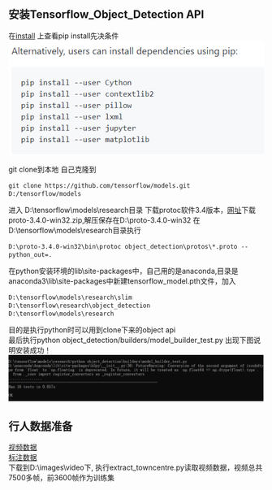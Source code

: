 ## 安装Tensorflow_Object_Detection API
在[install](https://github.com/tensorflow/models/blob/master/research/object_detection/g3doc/installation.md)
上查看pip install先决条件<br>
![](https://github.com/czwinner/DeepLearning/blob/master/pedestrian_demo/pictures/%E5%AE%89%E8%A3%85%E5%85%88%E5%86%B3%E6%9D%A1%E4%BB%B6.png)

git clone到本地
自己克隆到
```git
git clone https://github.com/tensorflow/models.git D:/tensorflow/models
```
进入 D:\tensorflow\models\research目录
下载protoc软件3.4版本，[网址](https://github.com/protocolbuffers/protobuf/releases/tag/v3.4.0)下载proto-3.4.0-win32.zip,解压保存在D:\proto-3.4.0-win32
在D:\tensorflow\models\research目录执行
```
D:\proto-3.4.0-win32\bin\protoc object_detection\protos\*.proto --python_out=.
```
在python安装环境的lib\site-packages中，自己用的是anaconda,目录是anaconda3\lib\site-packages中新建tensorflow_model.pth文件，加入
```
D:\tensorflow\models\research\slim
D:\tensorflow\research\object_detection
D:\tensorflow\models\research
```
目的是执行python时可以用到clone下来的object api<br>
最后执行python object_detection/builders/model_builder_test.py
出现下图说明安装成功！
![](https://github.com/czwinner/DeepLearning/blob/master/pedestrian_demo/pictures/%E6%B5%8B%E8%AF%95%E6%88%90%E5%8A%9F.png)

## 行人数据准备
[视频数据](http://www.robots.ox.ac.uk/ActiveVision/Research/Projects/2009bbenfold_headpose/Datasets/TownCentreXVID.avi)<br>
[标注数据](http://www.robots.ox.ac.uk/ActiveVision/Research/Projects/2009bbenfold_headpose/Datasets/TownCentre-groundtruth.top)<br>
下载到D:\images\video下,
执行extract_towncentre.py读取视频数据，视频总共7500多帧，前3600帧作为训练集
